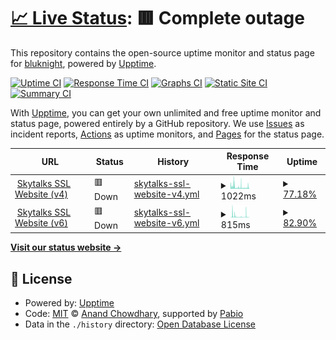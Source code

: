 # [📈 Live Status](https://bluknight.github.io/skytalks-monitor): <!--live status--> **🟥 Complete outage**

This repository contains the open-source uptime monitor and status page for [bluknight](https://bluknight.github.io/skytalks-monitor), powered by [Upptime](https://github.com/upptime/upptime).

[![Uptime CI](https://github.com/bluknight/skytalks-monitor/workflows/Uptime%20CI/badge.svg)](https://github.com/bluknight/skytalks-monitor/actions?query=workflow%3A%22Uptime+CI%22)
[![Response Time CI](https://github.com/bluknight/skytalks-monitor/workflows/Response%20Time%20CI/badge.svg)](https://github.com/bluknight/skytalks-monitor/actions?query=workflow%3A%22Response+Time+CI%22)
[![Graphs CI](https://github.com/bluknight/skytalks-monitor/workflows/Graphs%20CI/badge.svg)](https://github.com/bluknight/skytalks-monitor/actions?query=workflow%3A%22Graphs+CI%22)
[![Static Site CI](https://github.com/bluknight/skytalks-monitor/workflows/Static%20Site%20CI/badge.svg)](https://github.com/bluknight/skytalks-monitor/actions?query=workflow%3A%22Static+Site+CI%22)
[![Summary CI](https://github.com/bluknight/skytalks-monitor/workflows/Summary%20CI/badge.svg)](https://github.com/bluknight/skytalks-monitor/actions?query=workflow%3A%22Summary+CI%22)

With [Upptime](https://upptime.js.org), you can get your own unlimited and free uptime monitor and status page, powered entirely by a GitHub repository. We use [Issues](https://github.com/bluknight/skytalks-monitor/issues) as incident reports, [Actions](https://github.com/bluknight/skytalks-monitor/actions) as uptime monitors, and [Pages](https://bluknight.github.io/skytalks-monitor) for the status page.

<!--start: status pages-->
<!-- This summary is generated by Upptime (https://github.com/upptime/upptime) -->
<!-- Do not edit this manually, your changes will be overwritten -->
<!-- prettier-ignore -->
| URL | Status | History | Response Time | Uptime |
| --- | ------ | ------- | ------------- | ------ |
| <img alt="" src="https://icons.duckduckgo.com/ip3/skytalks.info.ico" height="13"> [Skytalks SSL Website (v4)](https://skytalks.info) | 🟥 Down | [skytalks-ssl-website-v4.yml](https://github.com/bluknight/skytalks-monitor/commits/HEAD/history/skytalks-ssl-website-v4.yml) | <details><summary><img alt="Response time graph" src="./graphs/skytalks-ssl-website-v4/response-time-week.png" height="20"> 1022ms</summary><br><a href="https://bluknight.github.io/skytalks-monitor/history/skytalks-ssl-website-v4"><img alt="Response time 1022" src="https://img.shields.io/endpoint?url=https%3A%2F%2Fraw.githubusercontent.com%2Fbluknight%2Fskytalks-monitor%2FHEAD%2Fapi%2Fskytalks-ssl-website-v4%2Fresponse-time.json"></a><br><a href="https://bluknight.github.io/skytalks-monitor/history/skytalks-ssl-website-v4"><img alt="24-hour response time 856" src="https://img.shields.io/endpoint?url=https%3A%2F%2Fraw.githubusercontent.com%2Fbluknight%2Fskytalks-monitor%2FHEAD%2Fapi%2Fskytalks-ssl-website-v4%2Fresponse-time-day.json"></a><br><a href="https://bluknight.github.io/skytalks-monitor/history/skytalks-ssl-website-v4"><img alt="7-day response time 1022" src="https://img.shields.io/endpoint?url=https%3A%2F%2Fraw.githubusercontent.com%2Fbluknight%2Fskytalks-monitor%2FHEAD%2Fapi%2Fskytalks-ssl-website-v4%2Fresponse-time-week.json"></a><br><a href="https://bluknight.github.io/skytalks-monitor/history/skytalks-ssl-website-v4"><img alt="30-day response time 1022" src="https://img.shields.io/endpoint?url=https%3A%2F%2Fraw.githubusercontent.com%2Fbluknight%2Fskytalks-monitor%2FHEAD%2Fapi%2Fskytalks-ssl-website-v4%2Fresponse-time-month.json"></a><br><a href="https://bluknight.github.io/skytalks-monitor/history/skytalks-ssl-website-v4"><img alt="1-year response time 1022" src="https://img.shields.io/endpoint?url=https%3A%2F%2Fraw.githubusercontent.com%2Fbluknight%2Fskytalks-monitor%2FHEAD%2Fapi%2Fskytalks-ssl-website-v4%2Fresponse-time-year.json"></a></details> | <details><summary><a href="https://bluknight.github.io/skytalks-monitor/history/skytalks-ssl-website-v4">77.18%</a></summary><a href="https://bluknight.github.io/skytalks-monitor/history/skytalks-ssl-website-v4"><img alt="All-time uptime 77.18%" src="https://img.shields.io/endpoint?url=https%3A%2F%2Fraw.githubusercontent.com%2Fbluknight%2Fskytalks-monitor%2FHEAD%2Fapi%2Fskytalks-ssl-website-v4%2Fuptime.json"></a><br><a href="https://bluknight.github.io/skytalks-monitor/history/skytalks-ssl-website-v4"><img alt="24-hour uptime 75.82%" src="https://img.shields.io/endpoint?url=https%3A%2F%2Fraw.githubusercontent.com%2Fbluknight%2Fskytalks-monitor%2FHEAD%2Fapi%2Fskytalks-ssl-website-v4%2Fuptime-day.json"></a><br><a href="https://bluknight.github.io/skytalks-monitor/history/skytalks-ssl-website-v4"><img alt="7-day uptime 77.18%" src="https://img.shields.io/endpoint?url=https%3A%2F%2Fraw.githubusercontent.com%2Fbluknight%2Fskytalks-monitor%2FHEAD%2Fapi%2Fskytalks-ssl-website-v4%2Fuptime-week.json"></a><br><a href="https://bluknight.github.io/skytalks-monitor/history/skytalks-ssl-website-v4"><img alt="30-day uptime 77.18%" src="https://img.shields.io/endpoint?url=https%3A%2F%2Fraw.githubusercontent.com%2Fbluknight%2Fskytalks-monitor%2FHEAD%2Fapi%2Fskytalks-ssl-website-v4%2Fuptime-month.json"></a><br><a href="https://bluknight.github.io/skytalks-monitor/history/skytalks-ssl-website-v4"><img alt="1-year uptime 77.18%" src="https://img.shields.io/endpoint?url=https%3A%2F%2Fraw.githubusercontent.com%2Fbluknight%2Fskytalks-monitor%2FHEAD%2Fapi%2Fskytalks-ssl-website-v4%2Fuptime-year.json"></a></details>
| <img alt="" src="https://icons.duckduckgo.com/ip3/skytalks.info.ico" height="13"> [Skytalks SSL Website (v6)](https://skytalks.info) | 🟥 Down | [skytalks-ssl-website-v6.yml](https://github.com/bluknight/skytalks-monitor/commits/HEAD/history/skytalks-ssl-website-v6.yml) | <details><summary><img alt="Response time graph" src="./graphs/skytalks-ssl-website-v6/response-time-week.png" height="20"> 815ms</summary><br><a href="https://bluknight.github.io/skytalks-monitor/history/skytalks-ssl-website-v6"><img alt="Response time 815" src="https://img.shields.io/endpoint?url=https%3A%2F%2Fraw.githubusercontent.com%2Fbluknight%2Fskytalks-monitor%2FHEAD%2Fapi%2Fskytalks-ssl-website-v6%2Fresponse-time.json"></a><br><a href="https://bluknight.github.io/skytalks-monitor/history/skytalks-ssl-website-v6"><img alt="24-hour response time 1119" src="https://img.shields.io/endpoint?url=https%3A%2F%2Fraw.githubusercontent.com%2Fbluknight%2Fskytalks-monitor%2FHEAD%2Fapi%2Fskytalks-ssl-website-v6%2Fresponse-time-day.json"></a><br><a href="https://bluknight.github.io/skytalks-monitor/history/skytalks-ssl-website-v6"><img alt="7-day response time 815" src="https://img.shields.io/endpoint?url=https%3A%2F%2Fraw.githubusercontent.com%2Fbluknight%2Fskytalks-monitor%2FHEAD%2Fapi%2Fskytalks-ssl-website-v6%2Fresponse-time-week.json"></a><br><a href="https://bluknight.github.io/skytalks-monitor/history/skytalks-ssl-website-v6"><img alt="30-day response time 815" src="https://img.shields.io/endpoint?url=https%3A%2F%2Fraw.githubusercontent.com%2Fbluknight%2Fskytalks-monitor%2FHEAD%2Fapi%2Fskytalks-ssl-website-v6%2Fresponse-time-month.json"></a><br><a href="https://bluknight.github.io/skytalks-monitor/history/skytalks-ssl-website-v6"><img alt="1-year response time 815" src="https://img.shields.io/endpoint?url=https%3A%2F%2Fraw.githubusercontent.com%2Fbluknight%2Fskytalks-monitor%2FHEAD%2Fapi%2Fskytalks-ssl-website-v6%2Fresponse-time-year.json"></a></details> | <details><summary><a href="https://bluknight.github.io/skytalks-monitor/history/skytalks-ssl-website-v6">82.90%</a></summary><a href="https://bluknight.github.io/skytalks-monitor/history/skytalks-ssl-website-v6"><img alt="All-time uptime 82.90%" src="https://img.shields.io/endpoint?url=https%3A%2F%2Fraw.githubusercontent.com%2Fbluknight%2Fskytalks-monitor%2FHEAD%2Fapi%2Fskytalks-ssl-website-v6%2Fuptime.json"></a><br><a href="https://bluknight.github.io/skytalks-monitor/history/skytalks-ssl-website-v6"><img alt="24-hour uptime 86.46%" src="https://img.shields.io/endpoint?url=https%3A%2F%2Fraw.githubusercontent.com%2Fbluknight%2Fskytalks-monitor%2FHEAD%2Fapi%2Fskytalks-ssl-website-v6%2Fuptime-day.json"></a><br><a href="https://bluknight.github.io/skytalks-monitor/history/skytalks-ssl-website-v6"><img alt="7-day uptime 82.90%" src="https://img.shields.io/endpoint?url=https%3A%2F%2Fraw.githubusercontent.com%2Fbluknight%2Fskytalks-monitor%2FHEAD%2Fapi%2Fskytalks-ssl-website-v6%2Fuptime-week.json"></a><br><a href="https://bluknight.github.io/skytalks-monitor/history/skytalks-ssl-website-v6"><img alt="30-day uptime 82.90%" src="https://img.shields.io/endpoint?url=https%3A%2F%2Fraw.githubusercontent.com%2Fbluknight%2Fskytalks-monitor%2FHEAD%2Fapi%2Fskytalks-ssl-website-v6%2Fuptime-month.json"></a><br><a href="https://bluknight.github.io/skytalks-monitor/history/skytalks-ssl-website-v6"><img alt="1-year uptime 82.90%" src="https://img.shields.io/endpoint?url=https%3A%2F%2Fraw.githubusercontent.com%2Fbluknight%2Fskytalks-monitor%2FHEAD%2Fapi%2Fskytalks-ssl-website-v6%2Fuptime-year.json"></a></details>

<!--end: status pages-->

[**Visit our status website →**](https://bluknight.github.io/skytalks-monitor)

## 📄 License

- Powered by: [Upptime](https://github.com/upptime/upptime)
- Code: [MIT](./LICENSE) © [Anand Chowdhary](https://anandchowdhary.com), supported by [Pabio](https://pabio.com)
- Data in the `./history` directory: [Open Database License](https://opendatacommons.org/licenses/odbl/1-0/)
